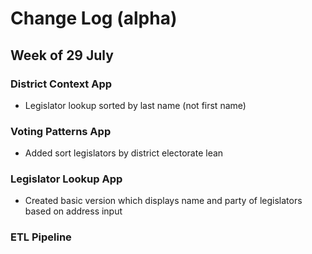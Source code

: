 # Change Log (alpha)

## Week of 29 July
### District Context App
* Legislator lookup sorted by last name (not first name)


### Voting Patterns App
* Added sort legislators by district electorate lean

### Legislator Lookup App
* Created basic version which displays name and party of legislators based on address input

### ETL Pipeline